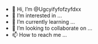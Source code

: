 - 👋 Hi, I’m @Ugcyifyfofzyfdxx
- 👀 I’m interested in ...
- 🌱 I’m currently learning ...
- 💞️ I’m looking to collaborate on ...
- 📫 How to reach me ...

<!---
Ugcyifyfofzyfdxx/Ugcyifyfofzyfdxx is a ✨ special ✨ repository because its `README.md` (this file) appears on your GitHub profile.
You can click the Preview link to take a look at your changes.
--->
